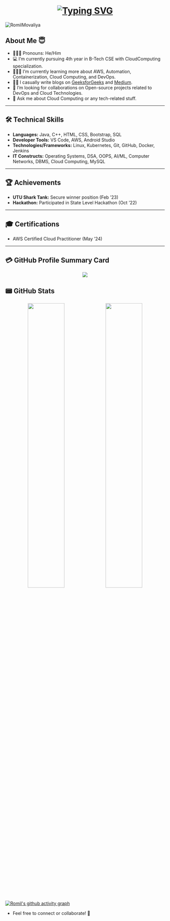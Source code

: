 <h1 align="center"><a href="https://github.com/RomilMovaliya"><img src="https://readme-typing-svg.demolab.com?font=Fira+Code&size=30&duration=3000&pause=1000&color=808080&center=true&width=435&lines=Hi%2C+I'm+Romil+Movaliya" alt="Typing SVG" /></a> </h1>

<p align="left"> <img src="https://komarev.com/ghpvc/?username=RomilMovaliya&label=Profile%20views&color=0e75b6&style=flat" alt="RomilMovaliya" /> </p>



## About Me 😇

- 💁🏻‍♀️ Pronouns: He/Him
- 💻 I’m currently pursuing 4th year in B-Tech CSE with CloudComputing specialization.
- 👩🏻‍💻 I’m currently learning more about AWS, Automation, Containerization, Cloud Computing, and DevOps.
- ✍🏼 I casually write blogs on [GeeksforGeeks](https://www.geeksforgeeks.org/user/romilmovaliya/contributions/?itm_source=geeksforgeeks&itm_medium=article_author&itm_campaign=auth_user) and  [Medium](https://medium.com/@romilmovaliya43157).
- 🤗 I’m looking for collaborations on Open-source projects related to DevOps and Cloud Technologies.
- 💬 Ask me about Cloud Computing or any tech-related stuff.


---

## 🛠️ Technical Skills
- **Languages:** Java, C++, HTML, CSS, Bootstrap, SQL
- **Developer Tools:** VS Code, AWS, Android Studio
- **Technologies/Frameworks:** Linux, Kubernetes, Git, GitHub, Docker, Jenkins
- **IT Constructs:** Operating Systems, DSA, OOPS, AI/ML, Computer Networks, DBMS, Cloud Computing, MySQL

---

## 🏆 Achievements
- **UTU Shark Tank:** Secure winner position (Feb ’23)
- **Hackathon:** Participated in State Level Hackathon (Oct ’22)
  
---

## 🎓 Certifications
- AWS Certified Cloud Practitioner (May ’24)

---

## 💳 GitHub Profile Summary Card
<p align="center">
  <img src="https://github-profile-summary-cards.vercel.app/api/cards/profile-details?username=RomilMovaliya&theme=transparent&hide_border=true&card_width=400"/>
</p>


## 📟 GitHub Stats
<p align="center">
	<img width="48%" src="https://github-readme-stats.vercel.app/api?username=RomilMovaliya&show_icons=true&theme=transparent&hide_border=true&card_width=400" />
	<img width="48%" src="https://streak-stats.demolab.com/?user=RomilMovaliya&theme=transparent&hide_border=true&date_format=j%20M%5B%20Y%5D&card_width=400)](https://github.com/RomilMovaliya" />
</p>

[![Romil's github activity graph](https://github-readme-activity-graph.vercel.app/graph?username=RomilMovaliya&theme=github-compact&hide_border=tru)](https://github.com/RomilMovaliya)


- Feel free to connect or collaborate! 🚀

